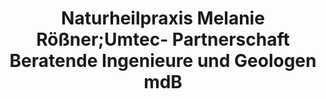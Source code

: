 ---
title: "Naturheilpraxis Melanie Rößner;Umtec- Partnerschaft Beratende Ingenieure und Geologen mdB"
url: /hemhofen/naturheilpraxis-melanie-roessner-umtec-partnerschaft-beratende-ingenieure-und-geologen-mdb/
shop: Türen
---